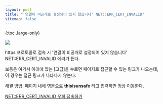 ```yaml
---
layout: post
title: "'연결이 비공개로 설정되어 있지 않습니다' NET::ERR_CERT_INVALID"
sitemap: false
---
```


{:toc .large-only}

<img src="https://img1.daumcdn.net/thumb/R1280x0/?scode=mtistory2&fname=https%3A%2F%2Fblog.kakaocdn.net%2Fdn%2FcrCWeP%2Fbtq21dp95WM%2FuhFqSlUBJeGcyuLakDbEjK%2Fimg.png"><br/>

https 프로토콜로 접속 시 '연결이 비공개로 설정되어 있지 않습니다' NET::ERR_CERT_INVALID 에러가 뜬다.

보통은 여기서 아래에 있는 [고급]을 누르면 페이지로 접근할 수 있는 링크가 나오는데, 이 경우는 접근 링크가 나타나지 않는다.

해결 방법: 페이지 내에 영문으로 **thisisunsafe** 라고 입력하면 정상 이동한다.<br/>

[NET::ERR_CERT_INVALID 우회 접속하기](velog.io/@jereint20/bypass-sslerrorpage)
